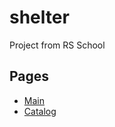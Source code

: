 # shelter
Project from RS School

## Pages
- [Main][1] 
- [Catalog][2]

[1]: https://marinarium.github.io/shelter/pages/main/main.html
[2]: https://marinarium.github.io/shelter/pages/pets/pets.html